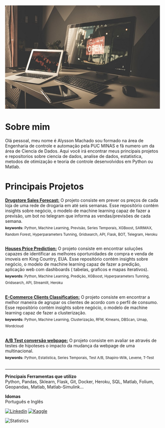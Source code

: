 
[![Image](https://github.com/alyssonvidal/alyssonvidal/blob/main/image.jpg)](https://www.github.com/alyssonvidal/)

# Sobre mim

Olá pessoal, meu nome é Alysson Machado sou formado na área de Engenharia de controle e automação pela PUC MINAS e fã numero um da área de Ciencia de Dados. Aqui você irá encontrar meus principais projetos e repositorios sobre ciencia de dados, analise de dados, estatistica, metodos de otimização e teoria de controle desenvolvidos em Python ou Matlab.<br>

# Principais Projetos

**[Drugstore Sales Forecast:](https://github.com/alyssonvidal/Rossmann-Sales-Forecast#readme)** 
 O projeto consiste em prever os preços de cada loja de uma rede de drogaria em até seis semanas. Esse repositório contém insights sobre negócio, o modelo de machine learning capaz de fazer a previsão, um bot no telegram que informa as vendas/previsões de cada semana.<br>
<sub>**keywords:** Python, Machine Learning, Previsão, Series Temporais, XGBoost, SARIMAX, Random Forest, Hyperparameters Tunning, Gridsearch, API, Flask, BOT, Telegram, Heroku </sub><br><br>
 
 
**[Houses Price Prediction:](https://github.com/alyssonvidal/House-Rocket-Sales#readme)** 
 O projeto consiste em encontrar soluções capazes de identificar as melhores oportunidades de compra e venda de imoveis em King Country, EUA. Esse repositório contém insights sobre negócio, o modelo de machine learning capaz de fazer a predição, aplicação web com dashboards ( tabelas, graficos e mapas iterativos).<br>
 <sub>**keywords:** Python, Machine Learning, Predição, XGBoost, Hyperparameters Tunning, Gridsearch, API, Streamlit, Heroku </sub><br><br>

 **[E-Commerce Clients Classification:]( https://github.com/alyssonvidal/webpage_conversion_test_ab)** 
 O projeto consiste em encontrar a melhor maneira de agrupar os clientes de acordo com o perfil de consumo. Esse repositório contém insights sobre negócio, o modelo de machine learning capaz de fazer a clusterização.<br>
<sub>**keywords:** Python, Machine Learning, Clusterização, RFM, Kmeans, DBScan, Umap, Wordcloud</sub><br><br>

 **[A/B Test conversão webpage:]( https://github.com/alyssonvidal/webpage_conversion_test_ab)** 
 O projeto consiste em avaliar se através de testes de hipoteses o impacto da mudança da webpage de uma multinacional.<br>
 <sub>**keywords:** Python, Estatistica, Series Temporais, Test A/B, Shapiro-Wilk, Levene, T-Test</sub><br><br>

***

**Principais Ferramentas que utilizo**<br>
 Python, Pandas, Sklearn, Flask, Git, Docker, Heroku, SQL, Matlab, Folium, Geopandas, Matlab, Matlab-Simulink...<br>
 
 **Idomas**<br> 
 Português e Inglês<br>
 
[![Linkedin](https://img.shields.io/badge/LinkedIn-0077B5?style=for-the-badge&logo=linkedin&logoColor=white)](https://www.linkedin.com/in/alyssonmach/)
[![Kaggle](https://img.shields.io/badge/Kaggle-20BEFF?style=for-the-badge&logo=Kaggle&logoColor=white)](https://www.kaggle.com/alyssonvidal/)


![Statistics](https://github-readme-stats.vercel.app/api?username=alyssonvidal&count_private=true)
